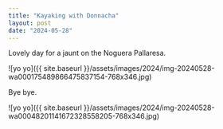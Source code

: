```yaml
---
title: "Kayaking with Donnacha"
layout: post
date: "2024-05-28"
---
```


Lovely day for a jaunt on the Noguera Pallaresa.

![yo yo]({{ site.baseurl }}/assets/images/2024/img-20240528-wa000175489866475837154-768x346.jpg)

Bye bye.

![yo yo]({{ site.baseurl }}/assets/images/2024/img-20240528-wa00048201141672328558205-768x346.jpg)
